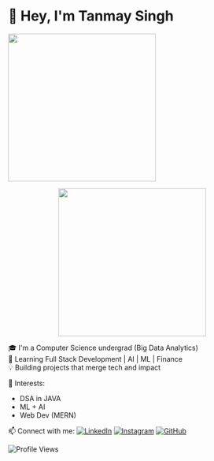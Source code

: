 # 👋 Hey, I'm Tanmay Singh

<img src="https://media2.giphy.com/media/v1.Y2lkPTc5MGI3NjExc3o1dHU4c2xrNXo1ZWRjdWhmM3N5eTZ1azIyM3ZnNG1idzFwODA1YiZlcD12MV9pbnRlcm5hbF9naWZfYnlfaWQmY3Q9Zw/7702jh3NsloOseiDUk/giphy.gif" width="300"/>

<p align="center">
  <img src="YOUR_LINK_HERE" width="300"/>
</p>

🎓 I'm a Computer Science undergrad (Big Data Analytics)  
🚀 Learning Full Stack Development | AI | ML | Finance  
💡 Building projects that merge tech and impact  

🧠 Interests:
- DSA in JAVA 
- ML + AI
- Web Dev (MERN)



📫 Connect with me:
[![LinkedIn](https://img.shields.io/badge/LinkedIn-blue?logo=linkedin)]([https://www.linkedin.com/in/tanmay-singh-366717291/])
[![Instagram](https://img.shields.io/badge/Instagram-orange?logo=instagram)](https://instagram.com/tannnmayy)
[![GitHub](https://img.shields.io/badge/GitHub-grey?logo=github)](https://github.com/tanmaysingh)

![Profile Views](https://komarev.com/ghpvc/?username=tannnmayy)


